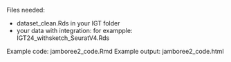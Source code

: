 Files needed: 
- dataset_clean.Rds in your IGT folder
- your data with integration: for exampple: IGT24_withsketch_SeuratV4.Rds

Example code: jamboree2_code.Rmd
Example output: jamboree2_code.html

